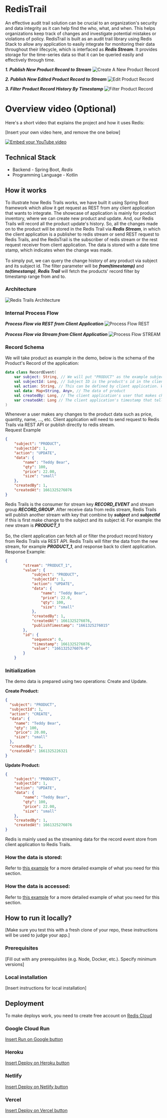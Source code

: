 # RedisTrail

 An effective audit trail solution can be crucial to an organization's security and data integrity as it can help find the who, what, and when. This helps organizations keep track of changes and investigate potential mistakes or violations of policy. RedisTrail is built as an audit trail library using Redis Stack to allow any application to easily integrate for monitoring their data throughout their lifecycle, which is interfaced as ***Redis Stream***. It provides storage for the time-series data so that it can be queried easily and effectively through time.
<br>

***1. Publish New Product Record to Stream***
![Create A New Product Record](./assets/Create-Product-Record.png)

***2. Publish New Edited Product Record to Stream***
![Edit Product Record](./assets/Edit-Product-Record.png)

***3. Filter Product Record History By Timestamp***
![Filter Product Record](./assets/FIlter-Product-Record.png)

# Overview video (Optional)

Here's a short video that explains the project and how it uses Redis:

[Insert your own video here, and remove the one below]

[![Embed your YouTube video](https://i.ytimg.com/vi/vyxdC1qK4NE/maxresdefault.jpg)](https://www.youtube.com/watch?v=vyxdC1qK4NE)

## Technical Stack

- Backend - Spring Boot, _Redis_
- Programming Language - Kotlin

## How it works

To illustrate how Redis Trails works, we have built it using Spring Boot framework which allow it get request as REST from any client application that wants to integrate. The showcase of application is mainly for product inventory, where we can create new product and update. And, our Redis Trails will record all the product update's history. So,  all the changes made on to the product will be stored in the Redis Trail via ***Redis Stream***, in which the client application is a publisher to redis stream or send REST request to Redis Trails, and the RedisTrail is the subscriber of redis stream or the rest request receiver from client application. The data is stored with a date time stamp, which indicates when the change was made.
<br>
<br>
To simply put, we can query the change history of any product via subject and its subject id. The filter parameter will be ***from(timestamp)*** and ***to(timestamp)***, ***Redis Trail*** will fetch the products' record filter by timestamp range from and to.

### Architecture
![Redis Trails Architecture](./assets/Architecture.png)

### Internal Process Flow
***Process Flow via REST from Client Application***
![Process Flow REST](./assets/Internal-Process-Rest.png)
<br>
<br>
***Process Flow via Stream from Client Application***
![Process Flow STREAM](./assets/Internal-Process-Stream.png)

### Record Schema
We will take product as example in the demo, below is the schema of the Product's Record of the application:
```kotlin
data class RecordEvent(
    var subject: String, // We will put "PRODUCT" as the example subject of record to audit
    val subjectId: Long, // Subject ID is the product's id in the client application that was called to Redis Trails to save.
    val action: String, // This can be defined by client application. We'd prefer "CREATE" or "UPDATE" as the action value.
    val data: Map<String, Any>, // The data of product
    val createdBy: Long, // The client application's user that makes change to the product record
    var createdAt: Long // The client application's timestamp that tell Redis Trails when that product data was made change.
)
```
Whenever a user makes any changes to the product data such as price, quantity, name, ..., etc. Client application will need to send request to Redis Trails via REST API or publish directly to redis stream.
<br>
Request Example
```json
{
    "subject": "PRODUCT",
    "subjectId": 1,
    "action": "UPDATE",
    "data": {
        "name": "Teddy Bear",
        "qty": 100,
        "price": 22.00,
        "size": "small"
    },
    "createdBy": 1,
    "createdAt": 1661325276076
}
```
Redis Trails is the consumer for stream key ***RECORD_EVENT*** and stream group ***RECORD_GROUP***. After receive data from redis stream, Redis Trails will publish another stream with key that combine by ***subject*** and ***subjectId*** if this is first make change to the subject and its subject id. For example: the new stream is ***PRODUCT_1***
<br>
<br>
So, the client application can fetch all or filter the product record history from Redis Trails via REST API. Redis Trails will filter the data from the new stream, for example ***PRODUCT_1***, and response back to client application.
<br>
Response Example:
```json
{
        "stream": "PRODUCT_1",
        "value": {
            "subject": "PRODUCT",
            "subjectId": 1,
            "action": "UPDATE",
            "data": {
                "name": "Teddy Bear",
                "price": 22.0,
                "qty": 100,
                "size": "small"
            },
            "createdBy": 1,
            "createdAt": 1661325276076,
            "publishTimestamp": "1661325276015"
        },
        "id": {
            "sequence": 0,
            "timestamp": 1661325276076,
            "value": "1661325276076-0"
        }
    }
```

### Initialization

The demo data is prepared using two operations: Create and Update.

**Create Product:**
```json
{
  "subject": "PRODUCT",
  "subjectId": 1,
  "action": "CREATE",
  "data": {
    "name": "Teddy Bear",
    "qty": 100,
    "price": 20.00,
    "size": "small"
  },
  "createdBy": 1,
  "createdAt": 1661325226321
}
```

**Update Product:**
```json
{
    "subject": "PRODUCT",
    "subjectId": 1,
    "action": "UPDATE",
    "data": {
        "name": "Teddy Bear",
        "qty": 100,
        "price": 22.00,
        "size": "small"
    },
    "createdBy": 1,
    "createdAt": 1661325276076
}
```

Redis is mainly used as the streaming data for the record event store from client application to Redis Trails.

### How the data is stored:

Refer to [this example](https://github.com/redis-developer/basic-analytics-dashboard-redis-bitmaps-nodejs#how-the-data-is-stored) for a more detailed example of what you need for this section.

### How the data is accessed:

Refer to [this example](https://github.com/redis-developer/basic-analytics-dashboard-redis-bitmaps-nodejs#how-the-data-is-accessed) for a more detailed example of what you need for this section.


## How to run it locally?

[Make sure you test this with a fresh clone of your repo, these instructions will be used to judge your app.]

### Prerequisites

[Fill out with any prerequisites (e.g. Node, Docker, etc.). Specify minimum versions]

### Local installation

[Insert instructions for local installation]

## Deployment

To make deploys work, you need to create free account on [Redis Cloud](https://redis.info/try-free-dev-to)

### Google Cloud Run

[Insert Run on Google button](https://cloud.google.com/blog/products/serverless/introducing-cloud-run-button-click-to-deploy-your-git-repos-to-google-cloud)

### Heroku

[Insert Deploy on Heroku button](https://devcenter.heroku.com/articles/heroku-button)

### Netlify

[Insert Deploy on Netlify button](https://www.netlify.com/blog/2016/11/29/introducing-the-deploy-to-netlify-button/)

### Vercel

[Insert Deploy on Vercel button](https://vercel.com/docs/deploy-button)
